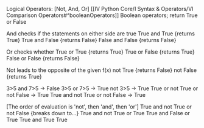 Logical Operators: [Not, And, Or]  [[IV Python Core/I Syntax & Operators/VI Comparison Operators#^booleanOperators]]
	Boolean operators; return True or False 

And checks if the statements on either side are true
True and True {returns True}
True and False {returns False}
False and False {returns False}

Or checks whether
True or True {returns True}
True or False {returns True}
False or False {returns False}

Not leads to the opposite of the given f(x)
not True {returns False}
not False {returns True}

3>5 and 7>5
-> False
3>5 or 7>5
-> True
not 3>5
-> True
True or not True or not False
-> True
True and not True or not False
-> True

[The order of evaluation is 'not', then 'and', then 'or']
True and not True or not False {breaks down to...}
True and not True or True
True and False or True
True and True
True